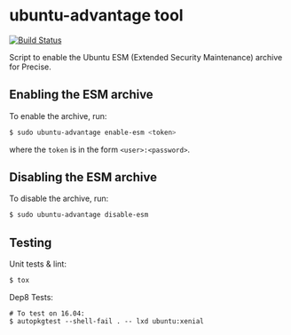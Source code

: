 # ubuntu-advantage tool

[![Build Status](https://travis-ci.org/CanonicalLtd/ubuntu-advantage-script.svg?branch=master)](https://travis-ci.org/CanonicalLtd/ubuntu-advantage-script)

Script to enable the Ubuntu ESM (Extended Security Maintenance) archive for Precise.


## Enabling the ESM archive

To enable the archive, run:

```bash
$ sudo ubuntu-advantage enable-esm <token>
```

where the `token` is in the form `<user>:<password>`.


## Disabling the ESM archive

To disable the archive, run:

```bash
$ sudo ubuntu-advantage disable-esm
```

## Testing

Unit tests & lint:

```bash
$ tox
```

Dep8 Tests:

```
# To test on 16.04:
$ autopkgtest --shell-fail . -- lxd ubuntu:xenial
```
